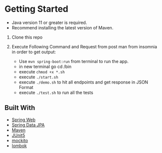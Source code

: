 # Getting Started

- Java version 11 or greater is required.
- Recommend installing the latest version of Maven.

1. Clone this repo
2. Execute Following Command and Request from post man from insomnia in order to get output:

    - Use `mvn spring-boot:run` from terminal to run the app.
    - in new terminal go cd /bin
    - execute `chmod +x *.sh`
    - execute `./start.sh`
    - execute `./demo.sh` to hit all endpoints and get response in JSON Format
    - execute `./test.sh` to run all the tests

## Built With

* [Spring Web](https://docs.spring.io/spring-boot/docs/2.6.1/reference/htmlsingle/#boot-features-developing-web-applications)
* [Spring Data JPA](https://docs.spring.io/spring-boot/docs/2.6.1/reference/htmlsingle/#boot-features-jpa-and-spring-data)
* [Maven](https://maven.apache.org/)
* [JUnit5](https://junit.org/junit5/)
* [mockito](https://site.mockito.org/)
* [lombok](https://projectlombok.org/)


